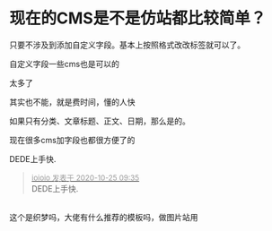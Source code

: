 # 现在的CMS是不是仿站都比较简单？


只要不涉及到添加自定义字段。基本上按照格式改改标签就可以了。

自定义字段一些cms也是可以的

太多了

其实也不能，就是费时间，懂的人快<img id="aimg_Ee0H3" onclick="zoom(this, this.src, 0, 0, 0)" class="zoom" src="https://cdn.jsdelivr.net/gh/hishis/forum-master/public/images/patch.gif" onmouseover="img_onmouseoverfunc(this)" onload="thumbImg(this)" border="0" alt="" />

如果只有分类、文章标题、正文、日期，那么是的。

现在很多cms加字段也都很方便了的

DEDE上手快.

<div class="quote"><blockquote><font size="2"><a href="https://www.hostloc.com/forum.php?mod=redirect&amp;goto=findpost&amp;pid=9348769&amp;ptid=757998" target="_blank"><font color="#999999">ioioio 发表于 2020-10-25 09:35</font></a></font><br />
DEDE上手快.</blockquote></div><br />
这个是织梦吗，大佬有什么推荐的模板吗，做图片站用<img id="aimg_AT79H" onclick="zoom(this, this.src, 0, 0, 0)" class="zoom" src="https://cdn.jsdelivr.net/gh/hishis/forum-master/public/images/patch.gif" onmouseover="img_onmouseoverfunc(this)" onload="thumbImg(this)" border="0" alt="" />

<img src="static/image/smiley/default/smile.gif" smilieid="1" border="0" alt="" />
